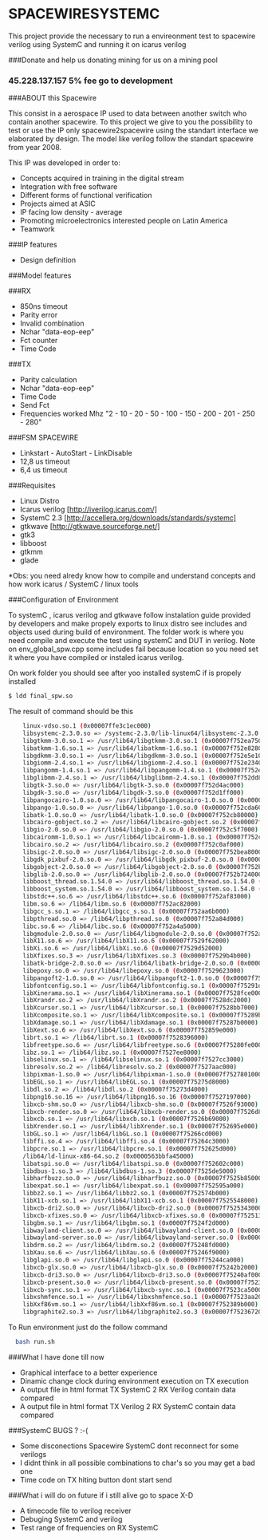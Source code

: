 # SPACEWIRESYSTEMC
This project provide the necessary to run a envireonment test to spacewire verilog using SystemC and running it on icarus verilog

###Donate and help us donating mining for us on a mining pool

### 45.228.137.157 5% fee go to development

###ABOUT this Spacewire

This consist in a aerospace IP used to data between another switch who contain another spacewire. To this project we give to you the possibility to test or use the IP only spacewire2spacewire using the standart interface we elaborated by design. The model like verilog follow the standart spacewire from year 2008.

 This IP was developed in order to:

  - Concepts acquired in training in the digital stream
  - Integration with free software
  - Different forms of functional verification
  - Projects aimed at ASIC
  - IP facing low density - average
  - Promoting microelectronics interested people on Latin America
  - Teamwork

###IP features
 - Design definition

###Model features

###RX 
 - 850ns timeout
 - Parity error
 - Invalid combination
 - Nchar "data-eop-eep"
 - Fct counter
 - Time Code

###TX 
 - Parity calculation
 - Nchar "data-eop-eep"
 - Time Code
 - Send Fct
 - Frequencies worked Mhz "2 - 10 - 20 - 50 - 100 - 150 - 200 - 201 - 250 - 280"

###FSM SPACEWIRE
 - Linkstart - AutoStart - LinkDisable
 - 12,8 us timeout
 - 6,4  us timeout

###Requisites

 - Linux Distro
 - Icarus verilog [http://iverilog.icarus.com/]
 - SystemC 2.3 [http://accellera.org/downloads/standards/systemc]
 - gtkwave [http://gtkwave.sourceforge.net/]
 - gtk3
 - libboost
 - gtkmm
 - glade

*Obs: you need alredy know how to compile and understand concepts and how work icarus / SystemC / linux tools

###Configuration of Environment

To systemC , icarus verilog and gtkwave follow instalation guide provided by developers and make propely exports to linux distro see includes and objects used during build of environment. The folder work is where you need compile and execute the test using systemC and DUT in verilog. Note on env_global_spw.cpp some includes fail because location so you need set it where you have compiled or instaled icarus verilog. 

On work folder you should see after yoo installed systemC if is propely installed

```sh
$ ldd final_spw.so
```

The result of command should be this 

```sh
	linux-vdso.so.1 (0x00007ffe3c1ec000)
	libsystemc-2.3.0.so => /systemc-2.3.0/lib-linux64/libsystemc-2.3.0.so (0x00007f752f1ef000)
	libgtkmm-3.0.so.1 => /usr/lib64/libgtkmm-3.0.so.1 (0x00007f752ea75000)
	libatkmm-1.6.so.1 => /usr/lib64/libatkmm-1.6.so.1 (0x00007f752e828000)
	libgdkmm-3.0.so.1 => /usr/lib64/libgdkmm-3.0.so.1 (0x00007f752e5e1000)
	libgiomm-2.4.so.1 => /usr/lib64/libgiomm-2.4.so.1 (0x00007f752e234000)
	libpangomm-1.4.so.1 => /usr/lib64/libpangomm-1.4.so.1 (0x00007f752e006000)
	libglibmm-2.4.so.1 => /usr/lib64/libglibmm-2.4.so.1 (0x00007f752dd8c000)
	libgtk-3.so.0 => /usr/lib64/libgtk-3.so.0 (0x00007f752d4ac000)
	libgdk-3.so.0 => /usr/lib64/libgdk-3.so.0 (0x00007f752d1ff000)
	libpangocairo-1.0.so.0 => /usr/lib64/libpangocairo-1.0.so.0 (0x00007f752cff2000)
	libpango-1.0.so.0 => /usr/lib64/libpango-1.0.so.0 (0x00007f752cda6000)
	libatk-1.0.so.0 => /usr/lib64/libatk-1.0.so.0 (0x00007f752cb80000)
	libcairo-gobject.so.2 => /usr/lib64/libcairo-gobject.so.2 (0x00007f752c977000)
	libgio-2.0.so.0 => /usr/lib64/libgio-2.0.so.0 (0x00007f752c5f7000)
	libcairomm-1.0.so.1 => /usr/lib64/libcairomm-1.0.so.1 (0x00007f752c3d1000)
	libcairo.so.2 => /usr/lib64/libcairo.so.2 (0x00007f752c0af000)
	libsigc-2.0.so.0 => /usr/lib64/libsigc-2.0.so.0 (0x00007f752bea8000)
	libgdk_pixbuf-2.0.so.0 => /usr/lib64/libgdk_pixbuf-2.0.so.0 (0x00007f752bc85000)
	libgobject-2.0.so.0 => /usr/lib64/libgobject-2.0.so.0 (0x00007f752ba34000)
	libglib-2.0.so.0 => /usr/lib64/libglib-2.0.so.0 (0x00007f752b724000)
	libboost_thread.so.1.54.0 => /usr/lib64/libboost_thread.so.1.54.0 (0x00007f752b50c000)
	libboost_system.so.1.54.0 => /usr/lib64/libboost_system.so.1.54.0 (0x00007f752b308000)
	libstdc++.so.6 => /usr/lib64/libstdc++.so.6 (0x00007f752af83000)
	libm.so.6 => /lib64/libm.so.6 (0x00007f752ac82000)
	libgcc_s.so.1 => /lib64/libgcc_s.so.1 (0x00007f752aa6b000)
	libpthread.so.0 => /lib64/libpthread.so.0 (0x00007f752a84d000)
	libc.so.6 => /lib64/libc.so.6 (0x00007f752a4a5000)
	libgmodule-2.0.so.0 => /usr/lib64/libgmodule-2.0.so.0 (0x00007f752a2a0000)
	libX11.so.6 => /usr/lib64/libX11.so.6 (0x00007f7529f62000)
	libXi.so.6 => /usr/lib64/libXi.so.6 (0x00007f7529d52000)
	libXfixes.so.3 => /usr/lib64/libXfixes.so.3 (0x00007f7529b4b000)
	libatk-bridge-2.0.so.0 => /usr/lib64/libatk-bridge-2.0.so.0 (0x00007f752991d000)
	libepoxy.so.0 => /usr/lib64/libepoxy.so.0 (0x00007f7529623000)
	libpangoft2-1.0.so.0 => /usr/lib64/libpangoft2-1.0.so.0 (0x00007f752940e000)
	libfontconfig.so.1 => /usr/lib64/libfontconfig.so.1 (0x00007f75291d1000)
	libXinerama.so.1 => /usr/lib64/libXinerama.so.1 (0x00007f7528fce000)
	libXrandr.so.2 => /usr/lib64/libXrandr.so.2 (0x00007f7528dc2000)
	libXcursor.so.1 => /usr/lib64/libXcursor.so.1 (0x00007f7528bb7000)
	libXcomposite.so.1 => /usr/lib64/libXcomposite.so.1 (0x00007f75289b4000)
	libXdamage.so.1 => /usr/lib64/libXdamage.so.1 (0x00007f75287b0000)
	libXext.so.6 => /usr/lib64/libXext.so.6 (0x00007f752859e000)
	librt.so.1 => /lib64/librt.so.1 (0x00007f7528396000)
	libfreetype.so.6 => /usr/lib64/libfreetype.so.6 (0x00007f75280fe000)
	libz.so.1 => /lib64/libz.so.1 (0x00007f7527ee8000)
	libselinux.so.1 => /lib64/libselinux.so.1 (0x00007f7527cc3000)
	libresolv.so.2 => /lib64/libresolv.so.2 (0x00007f7527aac000)
	libpixman-1.so.0 => /usr/lib64/libpixman-1.so.0 (0x00007f7527801000)
	libEGL.so.1 => /usr/lib64/libEGL.so.1 (0x00007f75275d8000)
	libdl.so.2 => /lib64/libdl.so.2 (0x00007f75273d4000)
	libpng16.so.16 => /usr/lib64/libpng16.so.16 (0x00007f7527197000)
	libxcb-shm.so.0 => /usr/lib64/libxcb-shm.so.0 (0x00007f7526f93000)
	libxcb-render.so.0 => /usr/lib64/libxcb-render.so.0 (0x00007f7526d89000)
	libxcb.so.1 => /usr/lib64/libxcb.so.1 (0x00007f7526b69000)
	libXrender.so.1 => /usr/lib64/libXrender.so.1 (0x00007f752695e000)
	libGL.so.1 => /usr/lib64/libGL.so.1 (0x00007f75266cd000)
	libffi.so.4 => /usr/lib64/libffi.so.4 (0x00007f75264c3000)
	libpcre.so.1 => /usr/lib64/libpcre.so.1 (0x00007f752625d000)
	/lib64/ld-linux-x86-64.so.2 (0x0000563bbfa45000)
	libatspi.so.0 => /usr/lib64/libatspi.so.0 (0x00007f752602c000)
	libdbus-1.so.3 => /lib64/libdbus-1.so.3 (0x00007f7525de5000)
	libharfbuzz.so.0 => /usr/lib64/libharfbuzz.so.0 (0x00007f7525b85000)
	libexpat.so.1 => /usr/lib64/libexpat.so.1 (0x00007f752595a000)
	libbz2.so.1 => /usr/lib64/libbz2.so.1 (0x00007f752574b000)
	libX11-xcb.so.1 => /usr/lib64/libX11-xcb.so.1 (0x00007f7525548000)
	libxcb-dri2.so.0 => /usr/lib64/libxcb-dri2.so.0 (0x00007f7525343000)
	libxcb-xfixes.so.0 => /usr/lib64/libxcb-xfixes.so.0 (0x00007f752513c000)
	libgbm.so.1 => /usr/lib64/libgbm.so.1 (0x00007f7524f2d000)
	libwayland-client.so.0 => /usr/lib64/libwayland-client.so.0 (0x00007f7524d1f000)
	libwayland-server.so.0 => /usr/lib64/libwayland-server.so.0 (0x00007f7524b0d000)
	libdrm.so.2 => /usr/lib64/libdrm.so.2 (0x00007f75248fd000)
	libXau.so.6 => /usr/lib64/libXau.so.6 (0x00007f75246f9000)
	libglapi.so.0 => /usr/lib64/libglapi.so.0 (0x00007f75244ca000)
	libxcb-glx.so.0 => /usr/lib64/libxcb-glx.so.0 (0x00007f75242b2000)
	libxcb-dri3.so.0 => /usr/lib64/libxcb-dri3.so.0 (0x00007f75240af000)
	libxcb-present.so.0 => /usr/lib64/libxcb-present.so.0 (0x00007f7523eab000)
	libxcb-sync.so.1 => /usr/lib64/libxcb-sync.so.1 (0x00007f7523ca5000)
	libxshmfence.so.1 => /usr/lib64/libxshmfence.so.1 (0x00007f7523aa2000)
	libXxf86vm.so.1 => /usr/lib64/libXxf86vm.so.1 (0x00007f752389b000)
	libgraphite2.so.3 => /usr/lib64/libgraphite2.so.3 (0x00007f7523672000)
```

To Run environment just do the follow command

```sh
  bash run.sh
```
###What I have done till now

 - Graphical interface to a better experience 
 - Dinamic change clock during environment execution on TX execution
 - A output file in html format TX SystemC 2 RX Verilog contain data compared 
 - A output file in html format TX Verilog 2 RX SystemC contain data compared 

###SystemC BUGS ? :-(

 - Some disconections Spacewire SystemC dont reconnect for some verilogs
 - I didnt think in all possible combinations to char's so you may get a bad one 
 - Time code on TX hiting button dont start send 

###What i will do on future if i still alive go to space X-D

 - A timecode file to verilog receiver
 - Debuging SystemC and verilog
 - Test range of frequencies on RX SystemC
